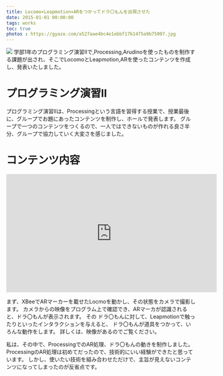 ```yaml
---
title: Locomo×Leapmotion×ARをつかってドラ〇もんを出現させた
date: 2015-01-01 00:00:00
tags: works
toc: true
photos : https://gyazo.com/a527aae4bc4e1ebbf17b1475a9b75097.jpg
---
```

![](https://gyazo.com/a527aae4bc4e1ebbf17b1475a9b75097.jpg)
学部1年のプログラミング演習Ⅱで,Processing,Arudinoを使ったものを制作する課題が出され、そこでLocomoとLeapmotion,ARを使ったコンテンツを作成し、発表いたしました。

# プログラミング演習Ⅱ
プログラミング演習Ⅱは、Processingという言語を習得する授業で、授業最後に、グループでお題にあったコンテンツを制作し、ホールで発表します。
グループで一つのコンテンツをつくるので、一人ではできないものが作れる良さ半分、グループで協力していく大変さを感じました。


# コンテンツ内容
<iframe width="560" height="315" src="https://www.youtube.com/embed/Wc6NUOIudko" frameborder="0" allow="autoplay; encrypted-media" allowfullscreen></iframe>

まず、XBeeでARマーカーを載せたLocmoを動かし、その状態をカメラで撮影します。
カメラからの映像をプログラム上で確認でき、ARマーカが認識されると、ドラ〇もんが表示されます。
その ドラ〇もんに対して、Leapmotionで触ったりといったインタラクションを与えると、 ドラ〇もんが道具をつかって、いろんな動作をします。
詳しくは、映像があるのでご覧ください。

私は、その中で、ProcessingでのAR処理、ドラ〇もんの動きを制作しました。
ProcessingのAR処理は初めてだったので、技術的にいい経験ができたと思っています。
しかし、使いたい技術を組み合わせただけで、主旨が見えないコンテンツになってしまったのが反省点です。